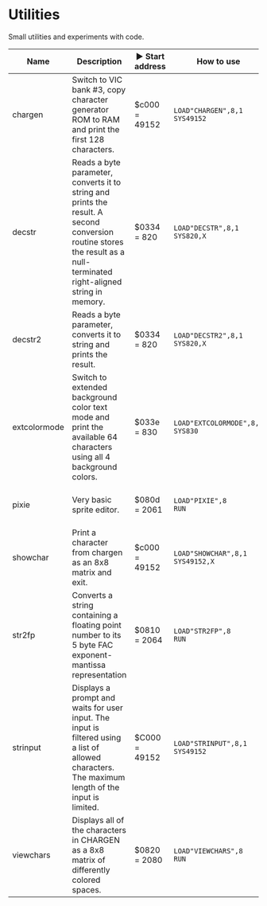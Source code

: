 # Utilities

Small utilities and experiments with code.

Name | Description | :arrow_forward: Start address | How to use | Notes
---- | ----------- | ----------------------------- | ---------- | -----
chargen | Switch to VIC bank #3, copy character generator ROM to RAM and print the first 128 characters. | $c000 = 49152 | `LOAD"CHARGEN",8,1`<br>`SYS49152` |
decstr | Reads a byte parameter, converts it to string and prints the result. A second conversion routine stores the result as a null-terminated right-aligned string in memory. | $0334 = 820 | `LOAD"DECSTR",8,1`<br>`SYS820,X` | X = [0;255] The original conversion routine can be found here: https://www.c64-wiki.de/wiki/Assembler_Beispiel_Division
decstr2 | Reads a byte parameter, converts it to string and prints the result. | $0334 = 820 | `LOAD"DECSTR2",8,1`<br>`SYS820,X` | X = [0;255] This one is the modified version of https://codebase64.org/doku.php?id=base:tiny_.a_to_ascii_routine
extcolormode | Switch to extended background color text mode and print the available 64 characters using all 4 background colors. | $033e = 830 | `LOAD"EXTCOLORMODE",8,1`<br>`SYS830` | 
pixie | Very basic sprite editor. | $080d = 2061 | `LOAD"PIXIE",8`<br>`RUN` | Saves the sprite data in a *SEQ* file which can be readily included in an assembly program as it uses the *.byte* data pseudo-op notation of tmpx.
showchar | Print a character from chargen as an 8x8 matrix and exit. | $c000 = 49152 | `LOAD"SHOWCHAR",8,1`<br>`SYS49152,X` | X = [0;255] character index. This utility cannot show the characters with indices 256-511.
str2fp | Converts a string containing a floating point number to its 5 byte FAC exponent-mantissa representation | $0810 = 2064 | `LOAD"STR2FP",8`<br>`RUN` | This one has a short BASIC program in front beginning at $0801 (`10 SYS 2064`) so `,8` and `RUN` can be used.
strinput | Displays a prompt and waits for user input. The input is filtered using a list of allowed characters. The maximum length of the input is limited. | $C000 = 49152 | `LOAD"STRINPUT",8,1`<br>`SYS49152` | This is a modified version of the [Robust String Input](https://codebase64.org/doku.php?id=base:robust_string_input).
viewchars | Displays all of the characters in CHARGEN as a 8x8 matrix of differently colored spaces. | $0820 = 2080 | `LOAD"VIEWCHARS",8`<br>`RUN` | Next character: D, W, up or right; previous character: A, S, down or left. Exit by pressing return or space.